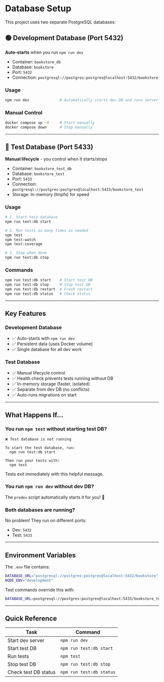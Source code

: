 # Database Setup

This project uses two separate PostgreSQL databases:

## 🟢 Development Database (Port 5432)

**Auto-starts** when you run `npm run dev`

- Container: `bookstore_db`
- Database: `bookstore`
- Port: `5432`
- Connection: `postgresql://postgres:postgres@localhost:5432/bookstore`

### Usage
```bash
npm run dev              # Automatically starts dev DB and runs server
```

### Manual Control
```bash
docker compose up -d     # Start manually
docker compose down      # Stop manually
```

---

## 🔵 Test Database (Port 5433)

**Manual lifecycle** - you control when it starts/stops

- Container: `bookstore_test_db`
- Database: `bookstore_test`
- Port: `5433`
- Connection: `postgresql://postgres:postgres@localhost:5433/bookstore_test`
- Storage: In-memory (tmpfs) for speed

### Usage

```bash
# 1. Start test database
npm run test:db start

# 2. Run tests as many times as needed
npm test
npm test:watch
npm test:coverage

# 3. Stop when done
npm run test:db stop
```

### Commands
```bash
npm run test:db start    # Start test DB
npm run test:db stop     # Stop test DB
npm run test:db restart  # Fresh restart
npm run test:db status   # Check status
```

---

## Key Features

### Development Database
- ✅ Auto-starts with `npm run dev`
- ✅ Persistent data (uses Docker volume)
- ✅ Single database for all dev work

### Test Database
- ✅ Manual lifecycle control
- ✅ Health check prevents tests running without DB
- ✅ In-memory storage (faster, isolated)
- ✅ Separate from dev DB (no conflicts)
- ✅ Auto-runs migrations on start

---

## What Happens If...

### You run `npm test` without starting test DB?
```
❌ Test database is not running

To start the test database, run:
  npm run test:db start

Then run your tests with:
  npm test
```
Tests exit immediately with this helpful message.

### You run `npm run dev` without dev DB?
The `predev` script automatically starts it for you! 🎉

### Both databases are running?
No problem! They run on different ports:
- Dev: `5432`
- Test: `5433`

---

## Environment Variables

The `.env` file contains:
```bash
DATABASE_URL="postgresql://postgres:postgres@localhost:5432/bookstore"
NODE_ENV="development"
```

Test commands override this with:
```bash
DATABASE_URL=postgresql://postgres:postgres@localhost:5433/bookstore_test
```

---

## Quick Reference

| Task | Command |
|------|---------|
| Start dev server | `npm run dev` |
| Start test DB | `npm run test:db start` |
| Run tests | `npm test` |
| Stop test DB | `npm run test:db stop` |
| Check test DB status | `npm run test:db status` |

